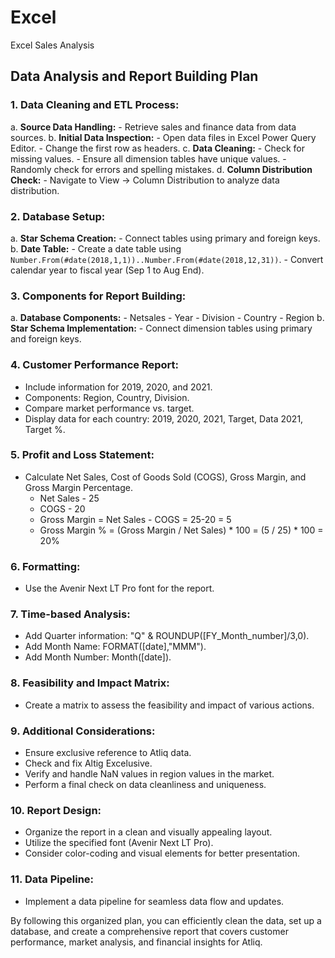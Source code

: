 # Excel
Excel Sales Analysis
## Data Analysis and Report Building Plan

### 1. Data Cleaning and ETL Process:
   a. **Source Data Handling:**
      - Retrieve sales and finance data from data sources.
   b. **Initial Data Inspection:**
      - Open data files in Excel Power Query Editor.
      - Change the first row as headers.
   c. **Data Cleaning:**
      - Check for missing values.
      - Ensure all dimension tables have unique values.
      - Randomly check for errors and spelling mistakes.
   d. **Column Distribution Check:**
      - Navigate to View -> Column Distribution to analyze data distribution.

### 2. Database Setup:
   a. **Star Schema Creation:**
      - Connect tables using primary and foreign keys.
   b. **Date Table:**
      - Create a date table using `Number.From(#date(2018,1,1))..Number.From(#date(2018,12,31))`.
      - Convert calendar year to fiscal year (Sep 1 to Aug End).

### 3. Components for Report Building:
   a. **Database Components:**
      - Netsales
      - Year
      - Division
      - Country
      - Region
   b. **Star Schema Implementation:**
      - Connect dimension tables using primary and foreign keys.

### 4. Customer Performance Report:
   - Include information for 2019, 2020, and 2021.
   - Components: Region, Country, Division.
   - Compare market performance vs. target.
   - Display data for each country: 2019, 2020, 2021, Target, Data 2021, Target %.

### 5. Profit and Loss Statement:
   - Calculate Net Sales, Cost of Goods Sold (COGS), Gross Margin, and Gross Margin Percentage.
      - Net Sales - 25
      - COGS - 20
      - Gross Margin = Net Sales - COGS = 25-20 = 5
      - Gross Margin % = (Gross Margin / Net Sales) * 100 = (5 / 25) * 100 = 20%

### 6. Formatting:
   - Use the Avenir Next LT Pro font for the report.

### 7. Time-based Analysis:
   - Add Quarter information: "Q" & ROUNDUP([FY_Month_number]/3,0).
   - Add Month Name: FORMAT([date],"MMM").
   - Add Month Number: Month([date]).

### 8. Feasibility and Impact Matrix:
   - Create a matrix to assess the feasibility and impact of various actions.

### 9. Additional Considerations:
   - Ensure exclusive reference to Atliq data.
   - Check and fix Altig Excelusive.
   - Verify and handle NaN values in region values in the market.
   - Perform a final check on data cleanliness and uniqueness.

### 10. Report Design:
   - Organize the report in a clean and visually appealing layout.
   - Utilize the specified font (Avenir Next LT Pro).
   - Consider color-coding and visual elements for better presentation.

### 11. Data Pipeline:
   - Implement a data pipeline for seamless data flow and updates.

By following this organized plan, you can efficiently clean the data, set up a database, and create a comprehensive report that covers customer performance, market analysis, and financial insights for Atliq.
